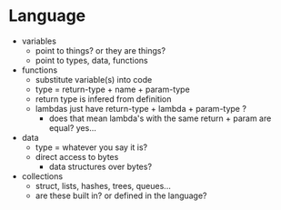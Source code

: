 # Language

- variables
  - point to things? or they are things?
  - point to types, data, functions
- functions
  - substitute variable(s) into code
  - type = return-type + name + param-type
  - return type is infered from definition
  - lambdas just have return-type + lambda + param-type ?
    - does that mean lambda's with the same return + param are equal? yes...
- data
  - type = whatever you say it is?
  - direct access to bytes
    - data structures over bytes?
- collections
  - struct, lists, hashes, trees, queues...
  - are these built in? or defined in the language?

